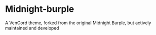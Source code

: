 # Midnight-burple
A VenCord theme, forked from the original Midnight Burple, but actively maintained and developed
